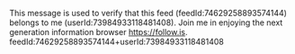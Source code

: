 This message is used to verify that this feed (feedId:74629258893574144) belongs to me (userId:73984933118481408). Join me in enjoying the next generation information browser https://follow.is.
feedId:74629258893574144+userId:73984933118481408
